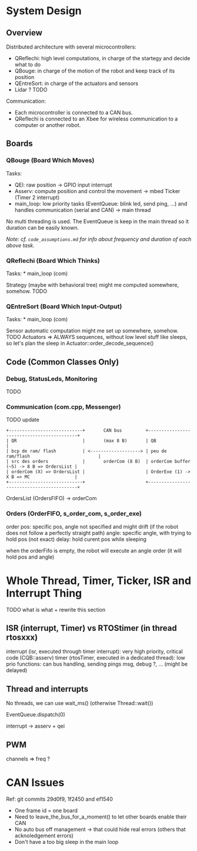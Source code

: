 
# System Design

## Overview

Distributed architecture with several microcontrollers:

* QReflechi: high level computations, in charge of the startegy and decide what to do
* QBouge: in charge of the motion of the robot and keep track of its position
* QEntreSort: in charge of the actuators and sensors
* Lidar ? TODO

Communication:

* Each microcontroller is connected to a CAN bus.
* QReflechi is connected to an Xbee for wireless communication to a computer or another robot.

## Boards

### QBouge (Board Which Moves)

Tasks:

* QEI: raw position -> GPIO input interrupt
* Asserv: compute position and control the movement -> mbed Ticker (Timer 2 interrupt)
* main_loop: low priority tasks (EventQueue: blink led, send ping, ...) and handles communication (serial and CAN) -> main thread

No multi threading is used. The EventQueue is keep in the main thread so it duration can be easily known.

*Note: cf. `code_assumptions.md` for info about frequency and duration of each above task.*

### QReflechi (Board Which Thinks)

Tasks:
    * main_loop (com)

Strategy (maybe with behavioral tree) might me computed somewhere, somehow. TODO

### QEntreSort (Board Which Input-Output)

Tasks:
    * main_loop (com)

Sensor automatic computation might me set up somewhere, somehow. TODO
Actuators => ALWAYS sequences, without low level stuff like sleeps, so let's plan the sleep in Actuator::order_decode_sequence()

## Code (Common Classes Only)

### Debug, StatusLeds, Monitoring

TODO

### Communication (com.cpp, Messenger)

TODO update

```
+----------------------------+       CAN bus         +-------------------------------------------+
| QR                         |       (max 8 B)       | QB                                        |
| bcp de ram/ flash          | <-------------------> | peu de ram/flash                          |
| src des orders             |       orderCom (8 B)  | orderCom buffer (~5) -> 8 B => OrdersList |
| orderCom (X) => OrdersList |                       | OrderExe (1) -> X B => MC                 |
+----------------------------+                       +-------------------------------------------+
```

OrdersList (OrdersFIFO) -> orderCom

### Orders (OrderFIFO, s_order_com, s_order_exe)

order
    pos: specific pos, angle not specified and might drift (if the robot does not follow a perfectly straight path)
    angle: specific angle, with trying to hold pos (not exact)
    delay: hold curent pos while sleeping

when the orderFifo is empty, the robot will execute an angle order (it will hold pos and angle)


# Whole Thread, Timer, Ticker, ISR and Interrupt Thing

TODO what is what + rewrite this section

## ISR (interrupt, Timer) vs RTOStimer (in thread rtosxxx)

interrupt (isr, executed through timer interrupt): very high priority, critical code (CQB::asserv)
timer (rtosTimer, executed in a dedicated thread): low prio functions: can bus handling, sending pings msg, debug ?, ... (might be delayed)

## Thread and interrupts

No threads, we can use wait_ms() (otherwise Thread::wait())

EventQueue.dispatch(0)

interrupt -> asserv + qei

## PWM

channels => freq ?


# CAN Issues

Ref: git commits 29d0f9, 1f2450 and ef1540

* One frame id = one board
* Need to leave_the_bus_for_a_moment() to let other boards enable their CAN
* No auto bus off management -> that could hide real errors (others that acknoledgement errors)
* Don't have a too big sleep in the main loop
